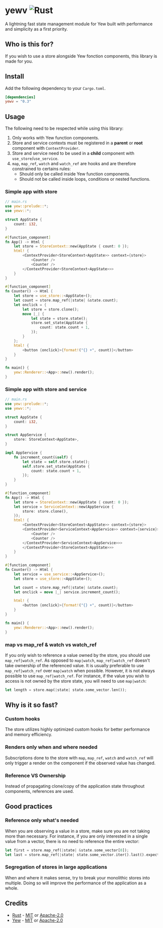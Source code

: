 # yewv ![Rust](https://github.com/yewv/yewv/workflows/Rust/badge.svg)
A lightning fast state management module for Yew built with performance and simplicity as a first priority.

## Who is this for?
If you wish to use a store alongside Yew fonction components, this library is made for you.

## Install
Add the following dependency to your `Cargo.toml`.
```toml
[dependencies]
yewv = "0.3"
```
## Usage
The following need to be respected while using this library:
1. Only works with Yew function components.
2. Store and service contexts must be registered in a **parent** or **root** component with `ContextProvider`.
3. Store and service need to be used in a **child** component with `use_store`/`use_service`.
4. `map`, `map_ref`, `watch` and `watch_ref` are hooks and are therefore constrained to certains rules:
    - Should only be called inside Yew function components.
    - Should not be called inside loops, conditions or nested functions.
### Simple app with store
```rust
// main.rs
use yew::prelude::*;
use yewv::*;

struct AppState {
    count: i32,
}

#[function_component]
fn App() -> Html {
    let store = StoreContext::new(AppState { count: 0 });
    html! {
        <ContextProvider<StoreContext<AppState>> context={store}>
            <Counter />
            <Counter />
        </ContextProvider<StoreContext<AppState>>>
    }
}

#[function_component]
fn Counter() -> Html {
    let store = use_store::<AppState>();
    let count = store.map_ref(|state| &state.count);
    let onclick = {
        let store = store.clone();
        move |_| {
            let state = store.state();
            store.set_state(AppState {
                count: state.count + 1,
            });
        }
    };
    html! {
        <button {onclick}>{format!("{} +", count)}</button>
    }
}

fn main() {
    yew::Renderer::<App>::new().render();
}
```

### Simple app with store and service
```rust
// main.rs
use yew::prelude::*;
use yewv::*;

struct AppState {
    count: i32,
}

struct AppService {
    store: StoreContext<AppState>,
}

impl AppService {
    fn increment_count(&self) {
        let state = self.store.state();
        self.store.set_state(AppState {
            count: state.count + 1,
        });
    }
}

#[function_component]
fn App() -> Html {
    let store = StoreContext::new(AppState { count: 0 });
    let service = ServiceContext::new(AppService {
        store: store.clone(),
    });
    html! {
        <ContextProvider<StoreContext<AppState>> context={store}>
        <ContextProvider<ServiceContext<AppService>> context={service}>
            <Counter />
            <Counter />
        </ContextProvider<ServiceContext<AppService>>>
        </ContextProvider<StoreContext<AppState>>>
    }
}

#[function_component]
fn Counter() -> Html {
    let service = use_service::<AppService>();
    let store = use_store::<AppState>();

    let count = store.map_ref(|state| &state.count);
    let onclick = move |_| service.increment_count();

    html! {
        <button {onclick}>{format!("{} +", count)}</button>
    }
}

fn main() {
    yew::Renderer::<App>::new().render();
}
```

### map vs map_ref & watch vs watch_ref
If you only wish to reference a value owned by the store, you should use `map_ref|watch_ref`.
As opposed to `map|watch`, `map_ref|watch_ref` doesn't take ownership of the referenced value.
It is usually preferable to use `map_ref|watch_ref` over `map|watch` when possible.
However, it is not always possible to use `map_ref|watch_ref`. For instance, if the value you wish to access is not owned by the store state, you will need to use `map|watch`:
```rust
let length = store.map(|state| state.some_vector.len());
```

## Why is it so fast?
### Custom hooks
The store utilizes highly optimized custom hooks for better performance and memory efficiency.
### Renders only when and where needed
Subscriptions done to the store with `map`, `map_ref`, `watch` and `watch_ref` will only trigger a render on the component if the observed value has changed.
### Reference VS Ownership
Instead of propagating clone/copy of the application state throughout components, references are used.

## Good practices
### Reference only what's needed
When you are observing a value in a store, make sure you are not taking more than necessary. For instance, if you are only interested in a single value from a vector, there is no need to reference the entire vector:
```rust
let first = store.map_ref(|state| &state.some_vector[0]);
let last = store.map_ref(|state| state.some_vector.iter().last().expect("to have a value"));
```

### Segregation of stores in large applications
When and where it makes sense, try to break your monolithic stores into multiple. Doing so will improve the performance of the application as a whole.

## Credits
- [Rust](https://github.com/rust-lang/rust) - [MIT](https://github.com/rust-lang/rust/blob/master/LICENSE-MIT) or [Apache-2.0](https://github.com/rust-lang/rust/blob/master/LICENSE-APACHE)
- [Yew](https://github.com/yewstack/yew) - [MIT](https://github.com/yewstack/yew/blob/master/LICENSE-MIT) or [Apache-2.0](https://github.com/yewstack/yew/blob/master/LICENSE-APACHE)
